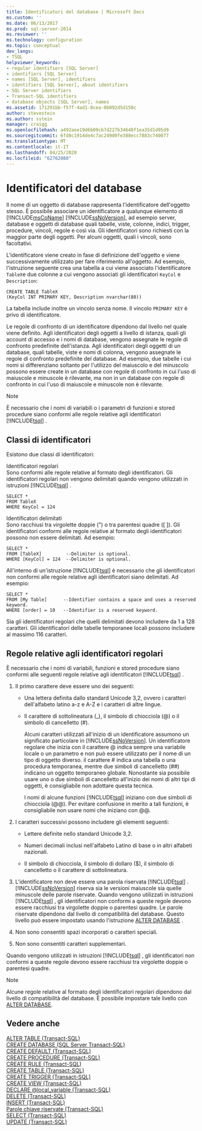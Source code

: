 ```yaml
---
title: Identificatori del database | Microsoft Docs
ms.custom: ''
ms.date: 06/13/2017
ms.prod: sql-server-2014
ms.reviewer: ''
ms.technology: configuration
ms.topic: conceptual
dev_langs:
- TSQL
helpviewer_keywords:
- regular identifiers [SQL Server]
- identifiers [SQL Server]
- names [SQL Server], identifiers
- identifiers [SQL Server], about identifiers
- SQL Server identifiers
- Transact-SQL identifiers
- database objects [SQL Server], names
ms.assetid: 171291bb-f57f-4ad1-8cea-0b092d5d150c
author: stevestein
ms.author: sstein
manager: craigg
ms.openlocfilehash: a492aee19d6b09cb7d227b34648f1ea35d1d95d9
ms.sourcegitcommit: 6fd8c1914de4c7ac24900fe388ecc7883c740077
ms.translationtype: MT
ms.contentlocale: it-IT
ms.lasthandoff: 04/25/2020
ms.locfileid: "62762080"
---
```

# <a name="database-identifiers"></a>Identificatori del database
  Il nome di un oggetto di database rappresenta l'identificatore dell'oggetto stesso. È possibile associare un identificatore a qualunque elemento di [!INCLUDE[msCoName](../../includes/msconame-md.md)] [!INCLUDE[ssNoVersion](../../includes/ssnoversion-md.md)], ad esempio server, database e oggetti di database quali tabelle, viste, colonne, indici, trigger, procedure, vincoli, regole e così via. Gli identificatori sono richiesti con la maggior parte degli oggetti. Per alcuni oggetti, quali i vincoli, sono facoltativi.  
  
 L'identificatore viene creato in fase di definizione dell'oggetto e viene successivamente utilizzato per fare riferimento all'oggetto. Ad esempio, l'istruzione seguente crea una tabella a cui viene associato l'identificatore `TableX`e due colonne a cui vengono associati gli identificatori `KeyCol` e `Description`:  
  
```  
CREATE TABLE TableX  
(KeyCol INT PRIMARY KEY, Description nvarchar(80))  
```  
  
 La tabella include inoltre un vincolo senza nome. Il vincolo `PRIMARY KEY` è privo di identificatore.  
  
 Le regole di confronto di un identificatore dipendono dal livello nel quale viene definito. Agli identificatori degli oggetti a livello di istanza, quali gli account di accesso e i nomi di database, vengono assegnate le regole di confronto predefinite dell'istanza. Agli identificatori degli oggetti di un database, quali tabelle, viste e nomi di colonna, vengono assegnate le regole di confronto predefinite del database. Ad esempio, due tabelle i cui nomi si differenziano soltanto per l'utilizzo del maiuscolo e del minuscolo possono essere create in un database con regole di confronto in cui l'uso di maiuscole e minuscole è rilevante, ma non in un database con regole di confronto in cui l'uso di maiuscole e minuscole non è rilevante.  
  
> [!NOTE]  
>  È necessario che i nomi di variabili o i parametri di funzioni e stored procedure siano conformi alle regole relative agli identificatori [!INCLUDE[tsql](../../includes/tsql-md.md)] .  
  
## <a name="classes-of-identifiers"></a>Classi di identificatori  
 Esistono due classi di identificatori:  
  
 Identificatori regolari  
 Sono conformi alle regole relative al formato degli identificatori. Gli identificatori regolari non vengono delimitati quando vengono utilizzati in istruzioni [!INCLUDE[tsql](../../includes/tsql-md.md)] .  
  
```  
SELECT *  
FROM TableX  
WHERE KeyCol = 124  
```  
  
 Identificatori delimitati  
 Sono racchiusi tra virgolette doppie (") o tra parentesi quadre ([ ]). Gli identificatori conformi alle regole relative al formato degli identificatori possono non essere delimitati. Ad esempio:  
  
```  
SELECT *  
FROM [TableX]         --Delimiter is optional.  
WHERE [KeyCol] = 124  --Delimiter is optional.  
```  
  
 All'interno di un'istruzione [!INCLUDE[tsql](../../includes/tsql-md.md)] è necessario che gli identificatori non conformi alle regole relative agli identificatori siano delimitati. Ad esempio:  
  
```  
SELECT *  
FROM [My Table]      --Identifier contains a space and uses a reserved keyword.  
WHERE [order] = 10   --Identifier is a reserved keyword.  
```  
  
 Sia gli identificatori regolari che quelli delimitati devono includere da 1 a 128 caratteri. Gli identificatori delle tabelle temporanee locali possono includere al massimo 116 caratteri.  
  
## <a name="rules-for-regular-identifiers"></a>Regole relative agli identificatori regolari  
 È necessario che i nomi di variabili, funzioni e stored procedure siano conformi alle seguenti regole relative agli identificatori [!INCLUDE[tsql](../../includes/tsql-md.md)] .  
  
1.  Il primo carattere deve essere uno dei seguenti:  
  
    -   Una lettera definita dallo standard Unicode 3,2, ovvero i caratteri dell'alfabeto latino a-z e A-Z e i caratteri di altre lingue.  
  
    -   Il carattere di sottolineatura (_), il simbolo di chiocciola (@) o il simbolo di cancelletto (#).  
  
         Alcuni caratteri utilizzati all'inizio di un identificatore assumono un significato particolare in [!INCLUDE[ssNoVersion](../../includes/ssnoversion-md.md)]. Un identificatore regolare che inizia con il carattere @ indica sempre una variabile locale o un parametro e non può essere utilizzato per il nome di un tipo di oggetto diverso. il carattere # indica una tabella o una procedura temporanea, mentre due simboli di cancelletto (##) indicano un oggetto temporaneo globale. Nonostante sia possibile usare uno o due simboli di cancelletto all'inizio dei nomi di altri tipi di oggetti, è consigliabile non adottare questa tecnica.  
  
         I nomi di alcune funzioni [!INCLUDE[tsql](../../includes/tsql-md.md)] iniziano con due simboli di chiocciola (@@). Per evitare confusione in merito a tali funzioni, è consigliabile non usare nomi che iniziano con @@.  
  
2.  I caratteri successivi possono includere gli elementi seguenti:  
  
    -   Lettere definite nello standard Unicode 3,2.  
  
    -   Numeri decimali inclusi nell'alfabeto Latino di base o in altri alfabeti nazionali.  
  
    -   Il simbolo di chiocciola, il simbolo di dollaro ($), il simbolo di cancelletto o il carattere di sottolineatura.  
  
3.  L'identificatore non deve essere una parola riservata [!INCLUDE[tsql](../../includes/tsql-md.md)] . [!INCLUDE[ssNoVersion](../../includes/ssnoversion-md.md)] riserva sia le versioni maiuscole sia quelle minuscole delle parole riservate. Quando vengono utilizzati in istruzioni [!INCLUDE[tsql](../../includes/tsql-md.md)] , gli identificatori non conformi a queste regole devono essere racchiusi tra virgolette doppie o parentesi quadre. Le parole riservate dipendono dal livello di compatibilità del database. Questo livello può essere impostato usando l'istruzione [ALTER DATABASE](/sql/t-sql/statements/alter-database-transact-sql-compatibility-level) .  
  
4.  Non sono consentiti spazi incorporati o caratteri speciali.  
  
5.  Non sono consentiti caratteri supplementari.  
  
 Quando vengono utilizzati in istruzioni [!INCLUDE[tsql](../../includes/tsql-md.md)] , gli identificatori non conformi a queste regole devono essere racchiusi tra virgolette doppie o parentesi quadre.  
  
> [!NOTE]  
>  Alcune regole relative al formato degli identificatori regolari dipendono dal livello di compatibilità del database. È possibile impostare tale livello con [ALTER DATABASE](/sql/t-sql/statements/alter-database-transact-sql-compatibility-level).  
  
## <a name="see-also"></a>Vedere anche  
 [ALTER TABLE &#40;Transact-SQL&#41;](/sql/t-sql/statements/alter-table-transact-sql)   
 [CREATE DATABASE &#40;SQL Server Transact-SQL&#41;](/sql/t-sql/statements/create-database-sql-server-transact-sql)   
 [CREATE DEFAULT &#40;Transact-SQL&#41;](/sql/t-sql/statements/create-default-transact-sql)   
 [CREATE PROCEDURE &#40;Transact-SQL&#41;](/sql/t-sql/statements/create-procedure-transact-sql)   
 [CREATE RULE &#40;Transact-SQL&#41;](/sql/t-sql/statements/create-rule-transact-sql)   
 [CREATE TABLE &#40;Transact-SQL&#41;](/sql/t-sql/statements/create-table-transact-sql)   
 [CREATE TRIGGER &#40;Transact-SQL&#41;](/sql/t-sql/statements/create-trigger-transact-sql)   
 [CREATE VIEW &#40;Transact-SQL&#41;](/sql/t-sql/statements/create-view-transact-sql)   
 [DECLARE @local_variable &#40;Transact-SQL&#41;](/sql/t-sql/language-elements/declare-local-variable-transact-sql)   
 [DELETE &#40;Transact-SQL&#41;](/sql/t-sql/statements/delete-transact-sql)   
 [INSERT &#40;Transact-SQL&#41;](/sql/t-sql/statements/insert-transact-sql)   
 [Parole chiave riservate &#40;Transact-SQL&#41;](/sql/t-sql/language-elements/reserved-keywords-transact-sql)   
 [SELECT &#40;Transact-SQL&#41;](/sql/t-sql/queries/select-transact-sql)   
 [UPDATE &#40;Transact-SQL&#41;](/sql/t-sql/queries/update-transact-sql)  
  
  
